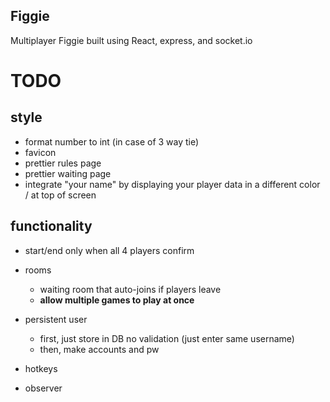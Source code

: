 ## Figgie

Multiplayer Figgie built using React, express, and socket.io

# TODO

## style

- format number to int (in case of 3 way tie)
- favicon
- prettier rules page
- prettier waiting page
- integrate "your name" by displaying your player data in a different color / at top of screen

## functionality

- start/end only when all 4 players confirm

- rooms

  - waiting room that auto-joins if players leave
  - **allow multiple games to play at once**

- persistent user

  - first, just store in DB no validation (just enter same username)
  - then, make accounts and pw

- hotkeys

- observer
